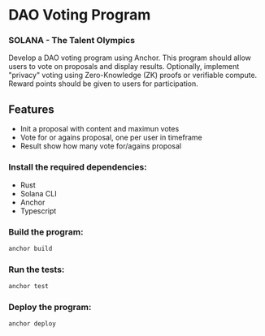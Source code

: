 # DAO Voting Program

### SOLANA - The Talent Olympics

Develop a DAO voting program using Anchor. This program should allow users to vote on proposals and display results. Optionally, implement "privacy" voting using Zero-Knowledge (ZK) proofs or verifiable compute. Reward points should be given to users for participation.

## Features

- Init a proposal with content and maximun votes
- Vote for or agains proposal, one per user in timeframe
- Result show how many vote for/agains proposal


### Install the required dependencies:

- Rust
- Solana CLI
- Anchor
- Typescript

### Build the program:

```bash
anchor build
```

### Run the tests:

```bash
anchor test
```
### Deploy the program:

```bash
anchor deploy
```
